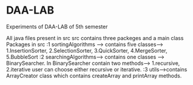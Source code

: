 # DAA-LAB
Experiments of DAA-LAB of 5th semester

All java files present in src
src contains three packeges and a main class
Packages in src :1 sortingAlgorithms  --> contains five classes--> 1.InsertionSorter, 2.SelectionSorter, 3.QuickSorter, 4.MergeSorter, 5.BubbleSort
                :2 searchingAlgorithms--> contains one classes --> BinarySearcher. In BinarySearcher contain two methods--> 1.recursive, 2.iterative user can choose either recursive or iterative.
                :3 utils-->contains ArrayCreator class which contains createArray and printArray methods.
